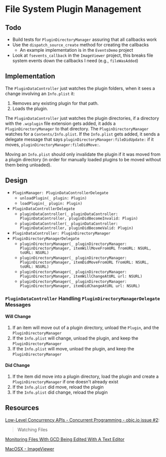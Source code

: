 # File System Plugin Management

## Todo

* Build tests for `PluginDirectoryManager` assuring that all callbacks work
* Use the `dispatch_source_create` method for creating the callbacks
    * An example implementation is in the `EventsDemo` project
* Look at `fsevents_callback` in the `ImageViewer` project, this breaks file system events down the callbacks I need (e.g., `fileWasAdded`)


## Implementation

The `PluginDataController` just watches the plugin folders, when it sees a change involving an `Info.plist` it:

1. Removes any existing plugin for that path.
2. Loads the plugin.

The `PluginDataController` just watches the plugin directories, if a directory with the `.wcplugin` file extension gets added, it adds a `PluginDirectoryManager` to that directory. The `PluginDirectoryManager` watches for a `Contents/Info.plist`. If the `Info.plist` gets added, it sends a delegate message that says `pluginDirectoryManager:fileDidUpdate:` if it moves, `pluginDirectoryManager:fileDidMove:`.

Moving an `Info.plist` should only invalidate the plugin if it was moved from a plugin directory (in order for manually loaded plugins to be moved without them being unloaded).

## Design

* `PluginManager: PluginDataControllerDelegate`
    * `unloadPlugin(_ plugin: Plugin)`
    * `loadPlugin(_ plugin: Plugin)`
* `PluginDataControllerDelegate`
    * `pluginDataController(_ pluginDataController: PluginDataController, pluginDidBecomeInvalid: Plugin)`
    * `pluginDataController(_ pluginDataController: PluginDataController, pluginDidBecomeValid: Plugin)`
* `PluginDataController: PluginDirectoryManager`
* `PluginDirectoryManagerDelegate`
    * `pluginDirectoryManager(_ pluginDirectoryManager: PluginDirectoryManager, itemWillMoveFromURL fromURL: NSURL, toURL: NSURL)`
    * `pluginDirectoryManager(_ pluginDirectoryManager: PluginDirectoryManager, itemDidMoveFromURL fromURL: NSURL, toURL: NSURL)`
    * `pluginDirectoryManager(_ pluginDirectoryManager: PluginDirectoryManager, itemWillChangeAtURL url: NSURL)`
    * `pluginDirectoryManager(_ pluginDirectoryManager: PluginDirectoryManager, itemDidChangeAtURL url: NSURL)`

### `PluginDataController` Handling `PluginDirectoryManagerDelegate` Messages 

#### Will Change

1. If an item will move out of a plugin directory, unload the `Plugin`, and the `PluginDirectoryManager`
2. If the `Info.plist` will change, unload the plugin, and keep the `PluginDirectoryManager`
3. If the `Info.plist` will move, unload the plugin, and keep the `PluginDirectoryManager`

#### Did Change

1. If the item did move into a plugin directory, load the plugin and create a `PluginDirectoryManager` if one doesn't already exist
2. If the `Info.plist` did move, reload the plugin
3. If the `Info.plist` did change, reload the plugin

## Resources

[Low-Level Concurrency APIs - Concurrent Programming - objc.io issue #2](http://www.objc.io/issue-2/low-level-concurrency-apis.html):

> Watching Files

[Monitoring Files With GCD Being Edited With A Text Editor](http://www.davidhamrick.com/2011/10/13/Monitoring-Files-With-GCD-Being-Edited-With-A-Text-Editor.html)

[MacOSX - ImageViewer](http://blog.pcitron.fr/tools/macosx-imageviewer/)
